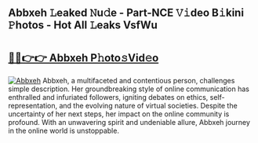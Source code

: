 ## Abbxeh 𝙻eaked 𝙽u𝚍e - Part-NCE 𝚅𝚒deo B𝚒kini 𝙿hotos - Hot All 𝙻eaks VsfWu

# <h2><a href="http://ld092m.urlbe.top/?page=Abbxeh">🔗🔗👉👉 Abbxeh P𝚑oto𝚜Vid𝚎o</a></h2>

[![Abbxeh](https://i.imgur.com/eBuTRDB.gif)](http://ld092m.urlbe.top/?page=Abbxeh)
Abbxeh, a multifaceted and contentious person, challenges simple description. Her groundbreaking style of online communication has enthralled and infuriated followers, igniting debates on ethics, self-representation, and the evolving nature of virtual societies. Despite the uncertainty of her next steps, her impact on the online community is profound. With an unwavering spirit and undeniable allure, Abbxeh journey in the online world is unstoppable.
